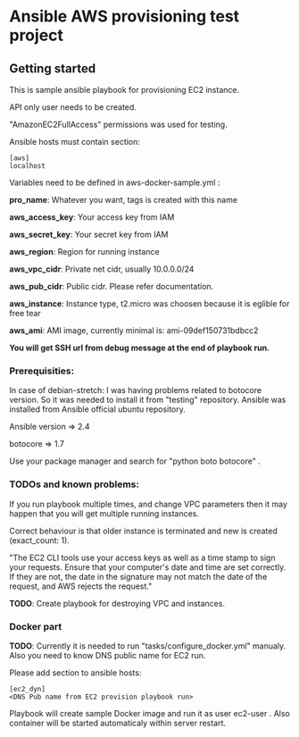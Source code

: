 # Ansible AWS provisioning test project

## Getting started
This is sample ansible playbook for provisioning EC2 instance.

API only user needs to be created.

"AmazonEC2FullAccess" permissions was used for testing.

Ansible hosts must contain section:

```
[aws]
localhost
```

Variables need to be defined in aws-docker-sample.yml :

**pro_name**: Whatever you want, tags is created with this name

**aws_access_key**: Your access key from IAM

**aws_secret_key**: Your secret key from IAM

**aws_region**: Region for running instance

**aws_vpc_cidr**: Private net cidr, usually 10.0.0.0/24

**aws_pub_cidr**: Public cidr. Please refer documentation.

**aws_instance**: Instance type,  t2.micro was choosen because it is eglible for free tear

**aws_ami**: AMI image, currently minimal is: ami-09def150731bdbcc2

**You will get SSH url from debug message at the end of playbook run.**

### Prerequisities:

In case of debian-stretch:
I was having problems related to botocore version. So it was needed to install it from "testing" repository.
Ansible was installed from Ansible official ubuntu repository.

Ansible version => 2.4

botocore => 1.7

Use your package manager and search for "python boto botocore" .

### TODOs and known problems:
If you run playbook multiple times, and change VPC parameters then it may  happen that you will get multiple running instances.


Correct behaviour is that older instance is terminated and new is created (exact_count: 1).


"The EC2 CLI tools use your access keys as well as a time stamp to sign your requests. Ensure that your computer's date and time are set correctly. If they are not, the date in the signature may not match the date of the request, and AWS rejects the request."


**TODO**: Create playbook for destroying VPC and instances.

### Docker part
**TODO**:
Currently it is needed to run "tasks/configure_docker.yml" manualy.
Also you need to know DNS public name for EC2 run.

Please add section to ansible hosts:

```
[ec2_dyn]
<DNS Pub name from EC2 provision playbook run>
```

Playbook will create sample Docker image and run it as user ec2-user .
Also container will be started automaticaly within server restart.

